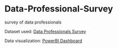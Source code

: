 # Data-Professional-Survey
survey of data professionals

Dataset used: <a href="https://github.com/MujeebAlli-O/Data-Professional-Survey/blob/main/Power%20BI%20-%20Final%20Project.xlsx">Data Professionals Survey<a/>

Data visualization:  <a href="https://github.com/MujeebAlli-O/Data-Professional-Survey/blob/main/PowerBI%20Final%20Project.pbix">PowerBI Dashboard<a/>
